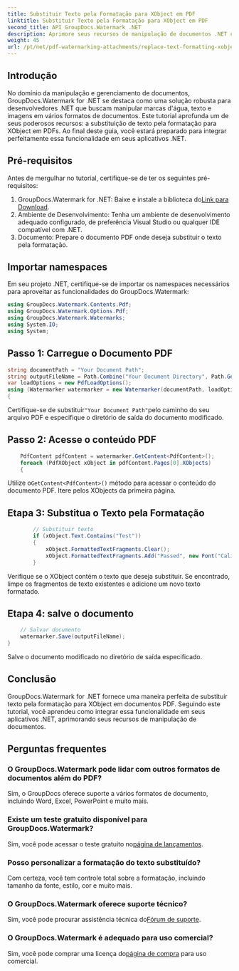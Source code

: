 ```yaml
---
title: Substituir Texto pela Formatação para XObject em PDF
linktitle: Substituir Texto pela Formatação para XObject em PDF
second_title: API GroupDocs.Watermark .NET
description: Aprimore seus recursos de manipulação de documentos .NET com GroupDocs para .NET. Aprenda como substituir texto pela formatação em PDFs sem esforço.
weight: 45
url: /pt/net/pdf-watermarking-attachments/replace-text-formatting-xobject-pdf/
---
```

## Introdução
No domínio da manipulação e gerenciamento de documentos, GroupDocs.Watermark for .NET se destaca como uma solução robusta para desenvolvedores .NET que buscam manipular marcas d'água, texto e imagens em vários formatos de documentos. Este tutorial aprofunda um de seus poderosos recursos: a substituição de texto pela formatação para XObject em PDFs. Ao final deste guia, você estará preparado para integrar perfeitamente essa funcionalidade em seus aplicativos .NET.
## Pré-requisitos
Antes de mergulhar no tutorial, certifique-se de ter os seguintes pré-requisitos:
1.  GroupDocs.Watermark for .NET: Baixe e instale a biblioteca do[Link para Download](https://releases.groupdocs.com/Watermark/net/).
2. Ambiente de Desenvolvimento: Tenha um ambiente de desenvolvimento adequado configurado, de preferência Visual Studio ou qualquer IDE compatível com .NET.
3. Documento: Prepare o documento PDF onde deseja substituir o texto pela formatação.

## Importar namespaces
Em seu projeto .NET, certifique-se de importar os namespaces necessários para aproveitar as funcionalidades do GroupDocs.Watermark:
```csharp
using GroupDocs.Watermark.Contents.Pdf;
using GroupDocs.Watermark.Options.Pdf;
using GroupDocs.Watermark.Watermarks;
using System.IO;
using System;
```
## Passo 1: Carregue o Documento PDF
```csharp
string documentPath = "Your Document Path";
string outputFileName = Path.Combine("Your Document Directory", Path.GetFileName(documentPath));
var loadOptions = new PdfLoadOptions();
using (Watermarker watermarker = new Watermarker(documentPath, loadOptions))
{
```
 Certifique-se de substituir`"Your Document Path"`pelo caminho do seu arquivo PDF e especifique o diretório de saída do documento modificado.
## Passo 2: Acesse o conteúdo PDF
```csharp
    PdfContent pdfContent = watermarker.GetContent<PdfContent>();
    foreach (PdfXObject xObject in pdfContent.Pages[0].XObjects)
    {
```
 Utilize o`GetContent<PdfContent>()` método para acessar o conteúdo do documento PDF. Itere pelos XObjects da primeira página.
## Etapa 3: Substitua o Texto pela Formatação
```csharp
        // Substituir texto
        if (xObject.Text.Contains("Test"))
        {
            xObject.FormattedTextFragments.Clear();
            xObject.FormattedTextFragments.Add("Passed", new Font("Calibri", 19, FontStyle.Bold), Color.Red, Color.Aqua);
        }
```
Verifique se o XObject contém o texto que deseja substituir. Se encontrado, limpe os fragmentos de texto existentes e adicione um novo texto formatado.
## Etapa 4: salve o documento
```csharp
    // Salvar documento
    watermarker.Save(outputFileName);
}
```
Salve o documento modificado no diretório de saída especificado.

## Conclusão
GroupDocs.Watermark for .NET fornece uma maneira perfeita de substituir texto pela formatação para XObject em documentos PDF. Seguindo este tutorial, você aprendeu como integrar essa funcionalidade em seus aplicativos .NET, aprimorando seus recursos de manipulação de documentos.
## Perguntas frequentes
### O GroupDocs.Watermark pode lidar com outros formatos de documentos além do PDF?
Sim, o GroupDocs oferece suporte a vários formatos de documento, incluindo Word, Excel, PowerPoint e muito mais.
### Existe um teste gratuito disponível para GroupDocs.Watermark?
 Sim, você pode acessar o teste gratuito no[página de lançamentos](https://releases.groupdocs.com/).
### Posso personalizar a formatação do texto substituído?
Com certeza, você tem controle total sobre a formatação, incluindo tamanho da fonte, estilo, cor e muito mais.
### O GroupDocs.Watermark oferece suporte técnico?
 Sim, você pode procurar assistência técnica do[Fórum de suporte](https://forum.groupdocs.com/c/watermark/19).
### O GroupDocs.Watermark é adequado para uso comercial?
 Sim, você pode comprar uma licença do[página de compra](https://purchase.groupdocs.com/buy) para uso comercial.